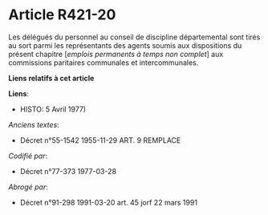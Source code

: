 # Article R421-20

Les délégués du personnel au conseil de discipline départemental sont tirés au sort parmi les représentants des agents soumis
aux dispositions du présent chapitre [*emplois permanents à temps non complet*] aux commissions paritaires communales et
intercommunales.

**Liens relatifs à cet article**

**Liens**:

  - HISTO: 5 Avril 1977)

_Anciens textes_:

  - Décret n°55-1542 1955-11-29 ART. 9 REMPLACE

_Codifié par_:

  - Décret n°77-373 1977-03-28

_Abrogé par_:

  - Décret n°91-298 1991-03-20 art. 45 jorf 22 mars 1991
